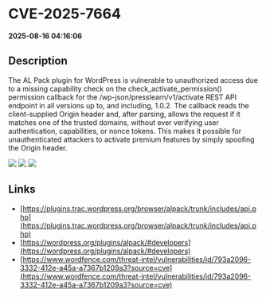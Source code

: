 # CVE-2025-7664

**2025-08-16 04:16:06**

## Description
The AL Pack plugin for WordPress is vulnerable to unauthorized access due to a missing capability check on the check_activate_permission() permission callback for the /wp-json/presslearn/v1/activate REST API endpoint in all versions up to, and including, 1.0.2. The callback reads the client-supplied Origin header and, after parsing, allows the request if it matches one of the trusted domains, without ever verifying user authentication, capabilities, or nonce tokens. This makes it possible for unauthenticated attackers to activate premium features by simply spoofing the Origin header.

![](https://img.shields.io/static/v1?label=Score&message=7.5&color=red)
![](https://img.shields.io/static/v1?label=Severity&message=HIGH&color=red)
![](https://img.shields.io/static/v1?label=CWE&message=Auth&color=green)

## Links
- [https://plugins.trac.wordpress.org/browser/alpack/trunk/includes/api.php](https://plugins.trac.wordpress.org/browser/alpack/trunk/includes/api.php)
- [https://wordpress.org/plugins/alpack/#developers](https://wordpress.org/plugins/alpack/#developers)
- [https://www.wordfence.com/threat-intel/vulnerabilities/id/793a2096-3332-412e-a45a-a7367b1209a3?source=cve](https://www.wordfence.com/threat-intel/vulnerabilities/id/793a2096-3332-412e-a45a-a7367b1209a3?source=cve)
